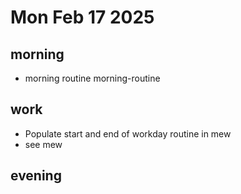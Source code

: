# Mon Feb 17 2025

## morning
- morning routine
    morning-routine

## work
- Populate start and end of workday routine in mew
- see mew

## evening